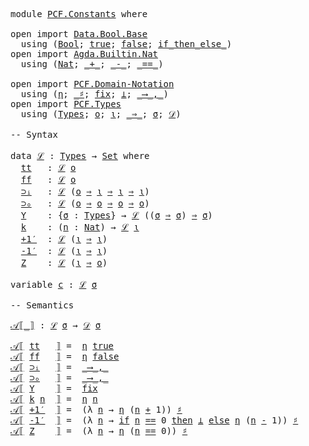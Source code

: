 <pre class="Agda">
<a id="14" class="Keyword">module</a> <a id="21" href="PCF.Constants.html" class="Module">PCF.Constants</a> <a id="35" class="Keyword">where</a>

<a id="42" class="Keyword">open</a> <a id="47" class="Keyword">import</a> <a id="54" href="Data.Bool.Base.html" class="Module">Data.Bool.Base</a> 
  <a id="72" class="Keyword">using</a> <a id="78" class="Symbol">(</a><a id="79" href="Agda.Builtin.Bool.html#173" class="Datatype">Bool</a><a id="83" class="Symbol">;</a> <a id="85" href="Agda.Builtin.Bool.html#198" class="InductiveConstructor">true</a><a id="89" class="Symbol">;</a> <a id="91" href="Agda.Builtin.Bool.html#192" class="InductiveConstructor">false</a><a id="96" class="Symbol">;</a> <a id="98" href="Data.Bool.Base.html#1505" class="Function Operator">if_then_else_</a><a id="111" class="Symbol">)</a>
<a id="113" class="Keyword">open</a> <a id="118" class="Keyword">import</a> <a id="125" href="Agda.Builtin.Nat.html" class="Module">Agda.Builtin.Nat</a>
  <a id="144" class="Keyword">using</a> <a id="150" class="Symbol">(</a><a id="151" href="Agda.Builtin.Nat.html#203" class="Datatype">Nat</a><a id="154" class="Symbol">;</a> <a id="156" href="Agda.Builtin.Nat.html#336" class="Primitive Operator">_+_</a><a id="159" class="Symbol">;</a> <a id="161" href="Agda.Builtin.Nat.html#426" class="Primitive Operator">_-_</a><a id="164" class="Symbol">;</a> <a id="166" href="Agda.Builtin.Nat.html#631" class="Primitive Operator">_==_</a><a id="170" class="Symbol">)</a>

<a id="173" class="Keyword">open</a> <a id="178" class="Keyword">import</a> <a id="185" href="PCF.Domain-Notation.html" class="Module">PCF.Domain-Notation</a>
  <a id="207" class="Keyword">using</a> <a id="213" class="Symbol">(</a><a id="214" href="PCF.Domain-Notation.html#448" class="Postulate">η</a><a id="215" class="Symbol">;</a> <a id="217" href="PCF.Domain-Notation.html#476" class="Postulate Operator">_♯</a><a id="219" class="Symbol">;</a> <a id="221" href="PCF.Domain-Notation.html#301" class="Postulate">fix</a><a id="224" class="Symbol">;</a> <a id="226" href="PCF.Domain-Notation.html#216" class="Postulate">⊥</a><a id="227" class="Symbol">;</a> <a id="229" href="PCF.Domain-Notation.html#879" class="Postulate Operator">_⟶_,_</a><a id="234" class="Symbol">)</a>
<a id="236" class="Keyword">open</a> <a id="241" class="Keyword">import</a> <a id="248" href="PCF.Types.html" class="Module">PCF.Types</a>
  <a id="260" class="Keyword">using</a> <a id="266" class="Symbol">(</a><a id="267" href="PCF.Types.html#188" class="Datatype">Types</a><a id="272" class="Symbol">;</a> <a id="274" href="PCF.Types.html#259" class="InductiveConstructor">o</a><a id="275" class="Symbol">;</a> <a id="277" href="PCF.Types.html#208" class="InductiveConstructor">ι</a><a id="278" class="Symbol">;</a> <a id="280" href="PCF.Types.html#314" class="InductiveConstructor Operator">_⇒_</a><a id="283" class="Symbol">;</a> <a id="285" href="PCF.Types.html#367" class="Generalizable">σ</a><a id="286" class="Symbol">;</a> <a id="288" href="PCF.Types.html#410" class="Function">𝒟</a><a id="289" class="Symbol">)</a>

<a id="292" class="Comment">-- Syntax</a>

<a id="303" class="Keyword">data</a> <a id="ℒ"></a><a id="308" href="PCF.Constants.html#308" class="Datatype">ℒ</a> <a id="310" class="Symbol">:</a> <a id="312" href="PCF.Types.html#188" class="Datatype">Types</a> <a id="318" class="Symbol">→</a> <a id="320" href="Agda.Primitive.html#388" class="Primitive">Set</a> <a id="324" class="Keyword">where</a>
  <a id="ℒ.tt"></a><a id="332" href="PCF.Constants.html#332" class="InductiveConstructor">tt</a>   <a id="337" class="Symbol">:</a> <a id="339" href="PCF.Constants.html#308" class="Datatype">ℒ</a> <a id="341" href="PCF.Types.html#259" class="InductiveConstructor">o</a>
  <a id="ℒ.ff"></a><a id="345" href="PCF.Constants.html#345" class="InductiveConstructor">ff</a>   <a id="350" class="Symbol">:</a> <a id="352" href="PCF.Constants.html#308" class="Datatype">ℒ</a> <a id="354" href="PCF.Types.html#259" class="InductiveConstructor">o</a>
  <a id="ℒ.⊃ᵢ"></a><a id="358" href="PCF.Constants.html#358" class="InductiveConstructor">⊃ᵢ</a>   <a id="363" class="Symbol">:</a> <a id="365" href="PCF.Constants.html#308" class="Datatype">ℒ</a> <a id="367" class="Symbol">(</a><a id="368" href="PCF.Types.html#259" class="InductiveConstructor">o</a> <a id="370" href="PCF.Types.html#314" class="InductiveConstructor Operator">⇒</a> <a id="372" href="PCF.Types.html#208" class="InductiveConstructor">ι</a> <a id="374" href="PCF.Types.html#314" class="InductiveConstructor Operator">⇒</a> <a id="376" href="PCF.Types.html#208" class="InductiveConstructor">ι</a> <a id="378" href="PCF.Types.html#314" class="InductiveConstructor Operator">⇒</a> <a id="380" href="PCF.Types.html#208" class="InductiveConstructor">ι</a><a id="381" class="Symbol">)</a>
  <a id="ℒ.⊃ₒ"></a><a id="385" href="PCF.Constants.html#385" class="InductiveConstructor">⊃ₒ</a>   <a id="390" class="Symbol">:</a> <a id="392" href="PCF.Constants.html#308" class="Datatype">ℒ</a> <a id="394" class="Symbol">(</a><a id="395" href="PCF.Types.html#259" class="InductiveConstructor">o</a> <a id="397" href="PCF.Types.html#314" class="InductiveConstructor Operator">⇒</a> <a id="399" href="PCF.Types.html#259" class="InductiveConstructor">o</a> <a id="401" href="PCF.Types.html#314" class="InductiveConstructor Operator">⇒</a> <a id="403" href="PCF.Types.html#259" class="InductiveConstructor">o</a> <a id="405" href="PCF.Types.html#314" class="InductiveConstructor Operator">⇒</a> <a id="407" href="PCF.Types.html#259" class="InductiveConstructor">o</a><a id="408" class="Symbol">)</a>
  <a id="ℒ.Y"></a><a id="412" href="PCF.Constants.html#412" class="InductiveConstructor">Y</a>    <a id="417" class="Symbol">:</a> <a id="419" class="Symbol">{</a><a id="420" href="PCF.Constants.html#420" class="Bound">σ</a> <a id="422" class="Symbol">:</a> <a id="424" href="PCF.Types.html#188" class="Datatype">Types</a><a id="429" class="Symbol">}</a> <a id="431" class="Symbol">→</a> <a id="433" href="PCF.Constants.html#308" class="Datatype">ℒ</a> <a id="435" class="Symbol">((</a><a id="437" href="PCF.Constants.html#420" class="Bound">σ</a> <a id="439" href="PCF.Types.html#314" class="InductiveConstructor Operator">⇒</a> <a id="441" href="PCF.Constants.html#420" class="Bound">σ</a><a id="442" class="Symbol">)</a> <a id="444" href="PCF.Types.html#314" class="InductiveConstructor Operator">⇒</a> <a id="446" href="PCF.Constants.html#420" class="Bound">σ</a><a id="447" class="Symbol">)</a>
  <a id="ℒ.k"></a><a id="451" href="PCF.Constants.html#451" class="InductiveConstructor">k</a>    <a id="456" class="Symbol">:</a> <a id="458" class="Symbol">(</a><a id="459" href="PCF.Constants.html#459" class="Bound">n</a> <a id="461" class="Symbol">:</a> <a id="463" href="Agda.Builtin.Nat.html#203" class="Datatype">Nat</a><a id="466" class="Symbol">)</a> <a id="468" class="Symbol">→</a> <a id="470" href="PCF.Constants.html#308" class="Datatype">ℒ</a> <a id="472" href="PCF.Types.html#208" class="InductiveConstructor">ι</a>
  <a id="ℒ.+1′"></a><a id="476" href="PCF.Constants.html#476" class="InductiveConstructor">+1′</a>  <a id="481" class="Symbol">:</a> <a id="483" href="PCF.Constants.html#308" class="Datatype">ℒ</a> <a id="485" class="Symbol">(</a><a id="486" href="PCF.Types.html#208" class="InductiveConstructor">ι</a> <a id="488" href="PCF.Types.html#314" class="InductiveConstructor Operator">⇒</a> <a id="490" href="PCF.Types.html#208" class="InductiveConstructor">ι</a><a id="491" class="Symbol">)</a>
  <a id="ℒ.-1′"></a><a id="495" href="PCF.Constants.html#495" class="InductiveConstructor">-1′</a>  <a id="500" class="Symbol">:</a> <a id="502" href="PCF.Constants.html#308" class="Datatype">ℒ</a> <a id="504" class="Symbol">(</a><a id="505" href="PCF.Types.html#208" class="InductiveConstructor">ι</a> <a id="507" href="PCF.Types.html#314" class="InductiveConstructor Operator">⇒</a> <a id="509" href="PCF.Types.html#208" class="InductiveConstructor">ι</a><a id="510" class="Symbol">)</a>
  <a id="ℒ.Z"></a><a id="514" href="PCF.Constants.html#514" class="InductiveConstructor">Z</a>    <a id="519" class="Symbol">:</a> <a id="521" href="PCF.Constants.html#308" class="Datatype">ℒ</a> <a id="523" class="Symbol">(</a><a id="524" href="PCF.Types.html#208" class="InductiveConstructor">ι</a> <a id="526" href="PCF.Types.html#314" class="InductiveConstructor Operator">⇒</a> <a id="528" href="PCF.Types.html#259" class="InductiveConstructor">o</a><a id="529" class="Symbol">)</a>

<a id="532" class="Keyword">variable</a> <a id="541" href="PCF.Constants.html#541" class="Generalizable">c</a> <a id="543" class="Symbol">:</a> <a id="545" href="PCF.Constants.html#308" class="Datatype">ℒ</a> <a id="547" href="PCF.Types.html#367" class="Generalizable">σ</a>

<a id="550" class="Comment">-- Semantics</a>

<a id="𝒜⟦_⟧"></a><a id="564" href="PCF.Constants.html#564" class="Function Operator">𝒜⟦_⟧</a> <a id="569" class="Symbol">:</a> <a id="571" href="PCF.Constants.html#308" class="Datatype">ℒ</a> <a id="573" href="PCF.Types.html#367" class="Generalizable">σ</a> <a id="575" class="Symbol">→</a> <a id="577" href="PCF.Types.html#410" class="Function">𝒟</a> <a id="579" href="PCF.Types.html#367" class="Generalizable">σ</a>

<a id="582" href="PCF.Constants.html#564" class="Function Operator">𝒜⟦</a> <a id="585" href="PCF.Constants.html#332" class="InductiveConstructor">tt</a>   <a id="590" href="PCF.Constants.html#564" class="Function Operator">⟧</a> <a id="592" class="Symbol">=</a>  <a id="595" href="PCF.Domain-Notation.html#448" class="Postulate">η</a> <a id="597" href="Agda.Builtin.Bool.html#198" class="InductiveConstructor">true</a>
<a id="602" href="PCF.Constants.html#564" class="Function Operator">𝒜⟦</a> <a id="605" href="PCF.Constants.html#345" class="InductiveConstructor">ff</a>   <a id="610" href="PCF.Constants.html#564" class="Function Operator">⟧</a> <a id="612" class="Symbol">=</a>  <a id="615" href="PCF.Domain-Notation.html#448" class="Postulate">η</a> <a id="617" href="Agda.Builtin.Bool.html#192" class="InductiveConstructor">false</a>
<a id="623" href="PCF.Constants.html#564" class="Function Operator">𝒜⟦</a> <a id="626" href="PCF.Constants.html#358" class="InductiveConstructor">⊃ᵢ</a>   <a id="631" href="PCF.Constants.html#564" class="Function Operator">⟧</a> <a id="633" class="Symbol">=</a>  <a id="636" href="PCF.Domain-Notation.html#879" class="Postulate Operator">_⟶_,_</a>
<a id="642" href="PCF.Constants.html#564" class="Function Operator">𝒜⟦</a> <a id="645" href="PCF.Constants.html#385" class="InductiveConstructor">⊃ₒ</a>   <a id="650" href="PCF.Constants.html#564" class="Function Operator">⟧</a> <a id="652" class="Symbol">=</a>  <a id="655" href="PCF.Domain-Notation.html#879" class="Postulate Operator">_⟶_,_</a>
<a id="661" href="PCF.Constants.html#564" class="Function Operator">𝒜⟦</a> <a id="664" href="PCF.Constants.html#412" class="InductiveConstructor">Y</a>    <a id="669" href="PCF.Constants.html#564" class="Function Operator">⟧</a> <a id="671" class="Symbol">=</a>  <a id="674" href="PCF.Domain-Notation.html#301" class="Postulate">fix</a>
<a id="678" href="PCF.Constants.html#564" class="Function Operator">𝒜⟦</a> <a id="681" href="PCF.Constants.html#451" class="InductiveConstructor">k</a> <a id="683" href="PCF.Constants.html#683" class="Bound">n</a>  <a id="686" href="PCF.Constants.html#564" class="Function Operator">⟧</a> <a id="688" class="Symbol">=</a>  <a id="691" href="PCF.Domain-Notation.html#448" class="Postulate">η</a> <a id="693" href="PCF.Constants.html#683" class="Bound">n</a>
<a id="695" href="PCF.Constants.html#564" class="Function Operator">𝒜⟦</a> <a id="698" href="PCF.Constants.html#476" class="InductiveConstructor">+1′</a>  <a id="703" href="PCF.Constants.html#564" class="Function Operator">⟧</a> <a id="705" class="Symbol">=</a>  <a id="708" class="Symbol">(λ</a> <a id="711" href="PCF.Constants.html#711" class="Bound">n</a> <a id="713" class="Symbol">→</a> <a id="715" href="PCF.Domain-Notation.html#448" class="Postulate">η</a> <a id="717" class="Symbol">(</a><a id="718" href="PCF.Constants.html#711" class="Bound">n</a> <a id="720" href="Agda.Builtin.Nat.html#336" class="Primitive Operator">+</a> <a id="722" class="Number">1</a><a id="723" class="Symbol">))</a> <a id="726" href="PCF.Domain-Notation.html#476" class="Postulate Operator">♯</a>
<a id="728" href="PCF.Constants.html#564" class="Function Operator">𝒜⟦</a> <a id="731" href="PCF.Constants.html#495" class="InductiveConstructor">-1′</a>  <a id="736" href="PCF.Constants.html#564" class="Function Operator">⟧</a> <a id="738" class="Symbol">=</a>  <a id="741" class="Symbol">(λ</a> <a id="744" href="PCF.Constants.html#744" class="Bound">n</a> <a id="746" class="Symbol">→</a> <a id="748" href="Data.Bool.Base.html#1505" class="Function Operator">if</a> <a id="751" href="PCF.Constants.html#744" class="Bound">n</a> <a id="753" href="Agda.Builtin.Nat.html#631" class="Primitive Operator">==</a> <a id="756" class="Number">0</a> <a id="758" href="Data.Bool.Base.html#1505" class="Function Operator">then</a> <a id="763" href="PCF.Domain-Notation.html#216" class="Postulate">⊥</a> <a id="765" href="Data.Bool.Base.html#1505" class="Function Operator">else</a> <a id="770" href="PCF.Domain-Notation.html#448" class="Postulate">η</a> <a id="772" class="Symbol">(</a><a id="773" href="PCF.Constants.html#744" class="Bound">n</a> <a id="775" href="Agda.Builtin.Nat.html#426" class="Primitive Operator">-</a> <a id="777" class="Number">1</a><a id="778" class="Symbol">))</a> <a id="781" href="PCF.Domain-Notation.html#476" class="Postulate Operator">♯</a>
<a id="783" href="PCF.Constants.html#564" class="Function Operator">𝒜⟦</a> <a id="786" href="PCF.Constants.html#514" class="InductiveConstructor">Z</a>    <a id="791" href="PCF.Constants.html#564" class="Function Operator">⟧</a> <a id="793" class="Symbol">=</a>  <a id="796" class="Symbol">(λ</a> <a id="799" href="PCF.Constants.html#799" class="Bound">n</a> <a id="801" class="Symbol">→</a> <a id="803" href="PCF.Domain-Notation.html#448" class="Postulate">η</a> <a id="805" class="Symbol">(</a><a id="806" href="PCF.Constants.html#799" class="Bound">n</a> <a id="808" href="Agda.Builtin.Nat.html#631" class="Primitive Operator">==</a> <a id="811" class="Number">0</a><a id="812" class="Symbol">))</a> <a id="815" href="PCF.Domain-Notation.html#476" class="Postulate Operator">♯</a>
</pre>